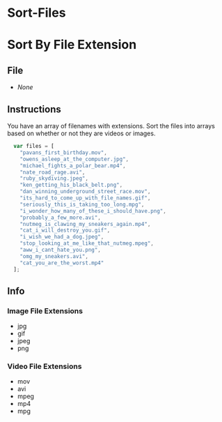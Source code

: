 # Sort-Files
# Sort By File Extension

## File

* *None*

## Instructions

You have an array of filenames with extensions. Sort the files into arrays based on whether or not they are videos or images.

```javascript
  var files = [
    "pavans_first_birthday.mov",
    "owens_asleep_at_the_computer.jpg",
    "michael_fights_a_polar_bear.mp4",
    "nate_road_rage.avi",
    "ruby_skydiving.jpeg",
    "ken_getting_his_black_belt.png",
    "dan_winning_underground_street_race.mov",
    "its_hard_to_come_up_with_file_names.gif",
    "seriously_this_is_taking_too_long.mpg",
    "i_wonder_how_many_of_these_i_should_have.png",
    "probably_a_few_more.avi",
    "nutmeg_is_clawing_my_sneakers_again.mp4",
    "cat_i_will_destroy_you.gif",
    "i_wish_we_had_a_dog.jpeg",
    "stop_looking_at_me_like_that_nutmeg.mpeg",
    "aww_i_cant_hate_you.png",
    "omg_my_sneakers.avi",
    "cat_you_are_the_worst.mp4"
  ];
```

## Info

### Image File Extensions

* jpg
* gif
* jpeg
* png

### Video File Extensions

* mov
* avi
* mpeg
* mp4
* mpg
